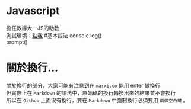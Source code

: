 Javascript
==========

擔任教導大一JS的助教    
測試環境：[點我](http://repl.it/languages/JavaScript)
#基本語法
console.log()  
prompt()



# 關於換行...

關於換行的部分，大家可能有注意到在 `marxi.co` 能用 enter 做換行  
但實際上在 `Markdown` 的語法中，原始碼的換行轉換出來的結果並不會換行  
所以在 `Github` 上面沒有換行，要在 `Markdown` 中強制換行必須要用 `兩個空白鍵` 。   

